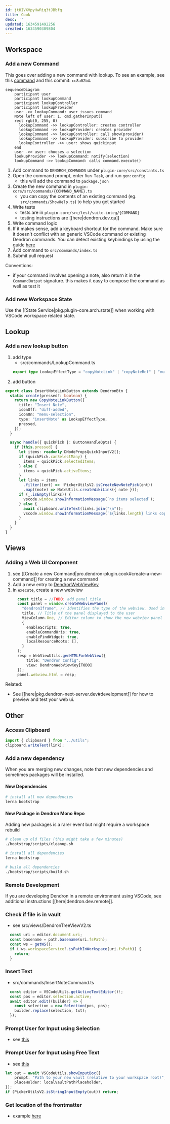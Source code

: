 ```yaml
---
id: jtHIVXVpyHwRiq3tJBbfq
title: Cook
desc: ''
updated: 1634591492256
created: 1634590309804
---
```


## Workspace

### Add a new Command

This goes over adding a new command with lookup. To see an example, see this [command](https://github.com/dendronhq/dendron/blob/master/packages/plugin-core/src/commands/InsertNoteLink.ts) and this commit: `cc8a02b4`.

```mermaid
sequenceDiagram
    participant user
    participant lookupCommand
    participant lookupController
    participant lookupProvider
    user ->> lookupCommand: user issues command
    Note left of user: 1. cmd.gatherInput()
    rect rgb(0, 255, 0)
      lookupCommand ->> lookupController: creates controller 
      lookupCommand ->> lookupProvider: creates provider
      lookupCommand ->> lookupController: call show(provider)
      lookupCommand ->> lookupProvider: subscribe to provider
      lookupController ->> user: shows quickinput 
    end
    user ->> user: chooses a selection
    lookupProvider ->> lookupCommand: notify(selection)
    lookupCommand ->> lookupCommand: calls command.execute()
```

1. Add command to `DENDRON_COMMANDS` under `plugin-core/src/constants.ts`
2. Open the command prompt, enter `Run Task`, and run `gen:config`
   - this will add the command to `package.json`
3. Create the new command in `plugin-core/src/commands/{COMMAND_NAME}.ts`
   - you can copy the contents of an existing command (eg. `src/commands/ShowHelp.ts`) to help you get started
4. Write tests
   - tests are in `plugin-core/src/test/suite-integ/{COMMAND}`
   - testing instructions are [[here|dendron.dev.qa]]
5. Write command logic
6. If it makes sense, add a keyboard shortcut for the command. Make sure it doesn't conflict with an generic VSCode command or existing Dendron commands. You can detect existing keybindings by using the guide [here](https://code.visualstudio.com/docs/getstarted/keybindings#_detecting-keybinding-conflicts)
7. Add command to `src/commands/index.ts`
8. Submit pull request

Conventions:

- if your command involves opening a note, also return it in the `CommandOutput` signature. this makes it easy to compose the command as well as test it

### Add new Workspace State

Use the [[State Service|pkg.plugin-core.arch.state]] when working with VSCode workspace related state.

## Lookup

### Add a new lookup button

1. add type
   - src/commands/LookupCommand.ts
   ```ts
   export type LookupEffectType = "copyNoteLink" | "copyNoteRef" | "multiSelect" | "insertNote";
   ```
2. add button

```ts
export class InsertNoteLinkButton extends DendronBtn {
  static create(pressed?: boolean) {
    return new CopyNoteLinkButton({
      title: "Insert Note",
      iconOff: "diff-added",
      iconOn: "menu-selection",
      type: "insertNote" as LookupEffectType,
      pressed,
    });
  }

  async handle({ quickPick }: ButtonHandleOpts) {
    if (this.pressed) {
      let items: readonly DNodePropsQuickInputV2[];
      if (quickPick.canSelectMany) {
        items = quickPick.selectedItems;
      } else {
        items = quickPick.activeItems;
      }
      let links = items
        .filter((ent) => !PickerUtilsV2.isCreateNewNotePick(ent))
        .map((note) => NoteUtils.createWikiLink({ note }));
      if (_.isEmpty(links)) {
        vscode.window.showInformationMessage(`no items selected`);
      } else {
        await clipboard.writeText(links.join("\n"));
        vscode.window.showInformationMessage(`${links.length} links copied`);
      }
    }
  }
}
```

## Views
### Adding a Web UI Component

1. see [[Create a new Command|pro.dendron-plugin.cook#create-a-new-command]] for creating a new command
2. Add a new entry to [DendronWebViewKey](https://github.com/dendronhq/dendron/blob/master/packages/common-all/src/types/typesv2.ts)
3. in `execute`, create a new webview
   ```ts
     const title = //TODO: add panel title
     const panel = window.createWebviewPanel(
       "dendronIframe", // Identifies the type of the webview. Used internally
       title, // Title of the panel displayed to the user
       ViewColumn.One, // Editor column to show the new webview panel in.
       {
         enableScripts: true,
         enableCommandUris: true,
         enableFindWidget: true,
         localResourceRoots: [],
       }
     );
     resp = WebViewUtils.genHTMLForWebView({
         title: "Dendron Config",
         view: DendronWebViewKey[TODO]
     });
     panel.webview.html = resp;
   ```

Related:

- See [[here|pkg.dendron-next-server.dev#development]] for how to preview and test your web ui.


## Other

### Access Clipboard

```ts
import { clipboard } from "../utils";
clipboard.writeText(link);
```


### Add a new dependency

When you are merging new changes, note that new dependencies and sometimes packages will be installed. 

#### New Dependencies

```sh
# install all new dependencies
lerna bootstrap
```

#### New Package in Dendron Mono Repo

Adding new packages is a rarer event but might require a workspace rebuild

```sh
# clean up old files (this might take a few minutes)
./bootstrap/scripts/cleanup.sh

# install all dependencies
lerna bootstrap

# build all dependencies
./bootstrap/scripts/build.sh
```


### Remote Development

If you are developing Dendron in a remote environment using VSCode, see additional instructions [[here|dendron.dev.remote]].


### Check if file is in vault

- see src/views/DendronTreeViewV2.ts

```ts
  const uri = editor.document.uri;
  const basename = path.basename(uri.fsPath);
  const ws = getWS();
  if (!ws.workspaceService?.isPathInWorkspace(uri.fsPath)) {
    return;
  }
```

### Insert Text

- src/commands/InsertNoteCommand.ts

```ts
  const editor = VSCodeUtils.getActiveTextEditor()!;
  const pos = editor.selection.active;
  await editor.edit((builder) => {
    const selection = new Selection(pos, pos);
    builder.replace(selection, txt);
  });
```

### Prompt User for Input using Selection

- see [this](https://github.com/dendronhq/dendron/blob/master/packages/plugin-core/src/commands/VaultAddCommand.ts)

### Prompt User for Input using Free Text

- see [this](https://github.com/dendronhq/dendron/blob/master/packages/plugin-core/src/commands/VaultAddCommand.ts)

```ts
let out = await VSCodeUtils.showInputBox({
    prompt: "Path to your new vault (relative to your workspace root)",
    placeHolder: localVaultPathPlaceholder,
});
if (PickerUtilsV2.isStringInputEmpty(out)) return;
```

### Get location of the frontmatter

- example [here](https://github.com/dendronhq/dendron/blob/master/packages/plugin-core/src/services/NoteSyncService.ts)
